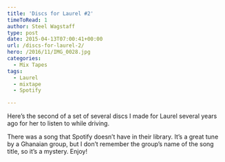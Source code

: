 ```yaml
---
title: 'Discs for Laurel #2'
timeToRead: 1 
author: Steel Wagstaff
type: post
date: 2015-04-13T07:00:41+00:00
url: /discs-for-laurel-2/
hero: /2016/11/IMG_0028.jpg
categories:
  - Mix Tapes
tags:
  - Laurel
  - mixtape
  - Spotify

---
```

Here&#8217;s the second of a set of several discs I made for Laurel several years ago for her to listen to while driving.  


There was a song that Spotify doesn&#8217;t have in their library. It&#8217;s a great tune by a Ghanaian group, but I don&#8217;t remember the group&#8217;s name of the song title, so it&#8217;s a mystery. Enjoy!